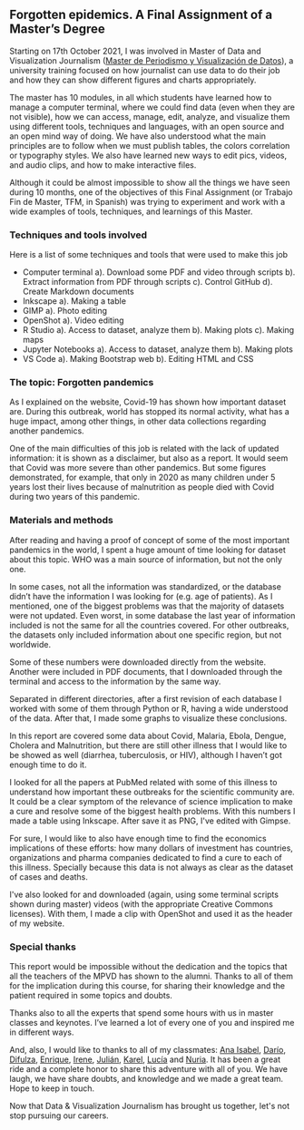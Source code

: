 ## Forgotten epidemics. A Final Assignment of a Master’s Degree

Starting on 17th October 2021, I was involved in Master of Data and Visualization Journalism (<a 
href="https://mpvd.es">Master de Periodismo y Visualización de Datos</a>), a university training focused on how journalist can use data to do their job and how they can show different figures and charts appropriately.

The master has 10 modules, in all which students have learned how to manage a computer terminal, where we could 
find data (even when they are not visible), how we can access, manage, edit, analyze, and visualize them using different tools, techniques and languages, with an open source and an open mind way of doing. We have also understood what the main principles are to follow when we must publish tables, the colors
correlation or typography styles. We also have learned new ways to edit pics, videos, and audio clips, and how to make interactive files.

Although it could be almost impossible to show all the things we have seen during 10 months, one of the objectives of this Final Assignment (or
Trabajo Fin de Master, TFM, in Spanish) was trying to experiment and work with a wide examples of tools, techniques, and learnings of this Master.

### Techniques and tools involved

Here is a list of some techniques and tools that were used to make this job

-	Computer terminal
    a).   Download some PDF and video through scripts
    b).   Extract information from PDF through scripts
    c).   Control GitHub
    d).   Create Markdown documents
-	Inkscape
    a).   Making a table
-	GIMP
    a).   Photo editing
-	OpenShot
    a).   Video editing
-	R Studio
    a).   Access to dataset, analyze them
    b).   Making plots
    c).   Making maps
-	Jupyter Notebooks
    a).   Access to dataset, analyze them
    b).   Making plots
-	VS Code
    a).   Making Bootstrap web
    b).   Editing HTML and CSS

### The topic: Forgotten pandemics
As I explained on the website, Covid-19 has shown how important dataset are. During this outbreak, world has stopped its normal activity, what has
a huge impact, among other things, in other data collections regarding another pandemics.

One of the main difficulties of this job is related with the lack of updated information: it is shown as a disclaimer, but also as a report. It
would seem that Covid was more severe than other pandemics. But some figures demonstrated, for example, that only in 2020 as many children
under 5 years lost their lives because of malnutrition as people died with Covid during two years of this pandemic.

### Materials and methods
After reading and having a proof of concept of some of the most important pandemics in the world, I spent a huge amount of time looking for dataset
about this topic. WHO was a main source of information, but not the only one.

In some cases, not all the information was standardized, or the database didn’t have the information I was looking for (e.g. age of patients). As I
mentioned, one of the biggest problems was that the majority of datasets were not updated. Even worst, in some database the last year of
information included is not the same for all the countries covered. For other outbreaks, the datasets only included information about one specific
region, but not worldwide.

Some of these numbers were downloaded directly from the website. Another were included in PDF documents, that I downloaded through the terminal and
access to the information by the same way.

Separated in different directories, after a first revision of each database I worked with some of them through Python or R, having a wide
understood of the data. After that, I made some graphs to visualize these conclusions.

In this report are covered some data about Covid, Malaria, Ebola, Dengue, Cholera and Malnutrition, but there are still other illness that I would
like to be showed as well (diarrhea, tuberculosis, or HIV), although I haven’t got enough time to do it.

I looked for all the papers at PubMed related with some of this illness to understand how important these outbreaks for the scientific community are.
It could be a clear symptom of the relevance of science implication to make a cure and resolve some of the biggest health problems. With this
numbers I made a table using Inkscape. After save it as PNG, I've edited with Gimpse.

For sure, I would like to also have enough time to find the economics implications of these efforts: how many dollars of investment has
countries, organizations and pharma companies dedicated to find a cure to each of this illness. Specially because this data is not always as clear
as the dataset of cases and deaths.

I've also looked for and downloaded (again, using some terminal scripts shown during master) videos (with the 
appropriate Creative Commons
licenses). With them, I made a clip with OpenShot and used it as the header of my website.

### Special thanks
This report would be impossible without the dedication and the topics that all the teachers of the MPVD has shown to the alumni. Thanks to all of
them for the implication during this course, for sharing their knowledge and the patient required in some topics and doubts.

Thanks also to all the experts that spend some hours with us in master classes and keynotes. I’ve learned a lot of every one of you and inspired
me in different ways.

And, also, I would like to thanks to all of my classmates: <a 
href="https://www.linkedin.com/in/ana-ruiz-espinar-171721197/">Ana Isabel</a>, <a 
href="https://www.linkedin.com/in/darioojeda/">Darío</a>, <a 
href="https://www.linkedin.com/in/dilfuza-mirzakhmedova/">Difulza</a>, <a
href="https://scholar.google.com/citations?user=TeIjXEQAAAAJ">Enrique</a>, <a 
href="https://www.linkedin.com/in/irene-saravia-en/">Irene</a>, <a 
href="https://www.linkedin.com/in/julián-f-mart%C3%ADnez-vallejo-9b3a1b73">Julián</a>, <a 
href="https://www.linkedin.com/in/kareldepourcq">Karel</a>, <a 
href="https://www.linkedin.com/in/luc%C3%ADa-el-asri/">Lucía</a> and <a 
href="https://www.linkedin.com/in/nuria-noguera-quintana/">Nuria</a>. It has been a great ride and a complete honor to share this adventure with
all of you. We have laugh, we have share doubts, and knowledge and we made a great team. Hope to keep in touch.

Now that Data & Visualization Journalism has brought us together, let's not stop pursuing our careers.
